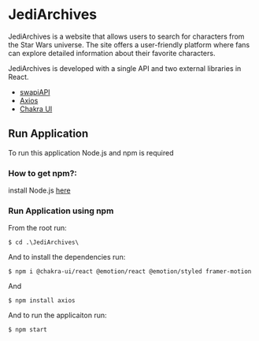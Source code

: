 # JediArchives
JediArchives is a website that allows users to search for characters from the Star Wars universe. The site offers a user-friendly platform where fans can explore detailed information about their favorite characters.

JediArchives is developed with a single API and two external libraries in React.

- [swapiAPI](https://swapi.dev/)
- [Axios](https://github.com/axios/axios)
- [Chakra UI](https://v2.chakra-ui.com/)

## Run Application
To run this application Node.js and npm is required

### How to get npm?:

 install Node.js [here](https://nodejs.org/en) 

### Run Application using npm

From the root run:
```
$ cd .\JediArchives\
```

And to install the dependencies run:

```
$ npm i @chakra-ui/react @emotion/react @emotion/styled framer-motion
```
And
```
$ npm install axios
```

And to run the applicaiton run:
```
$ npm start 
```